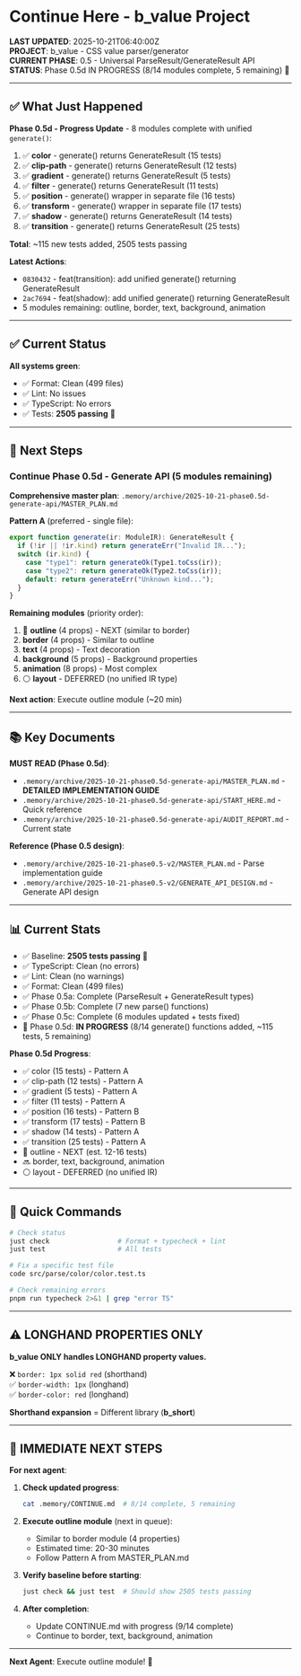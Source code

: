 # Continue Here - b_value Project

**LAST UPDATED**: 2025-10-21T06:40:00Z  
**PROJECT**: b_value - CSS value parser/generator  
**CURRENT PHASE**: 0.5 - Universal ParseResult/GenerateResult API  
**STATUS**: Phase 0.5d IN PROGRESS (8/14 modules complete, 5 remaining) 🚧

---

## ✅ What Just Happened

**Phase 0.5d - Progress Update** - 8 modules complete with unified `generate()`:

1. ✅ **color** - generate() returns GenerateResult (15 tests)
2. ✅ **clip-path** - generate() returns GenerateResult (12 tests)  
3. ✅ **gradient** - generate() returns GenerateResult (5 tests)
4. ✅ **filter** - generate() returns GenerateResult (11 tests)
5. ✅ **position** - generate() wrapper in separate file (16 tests)
6. ✅ **transform** - generate() wrapper in separate file (17 tests)
7. ✅ **shadow** - generate() returns GenerateResult (14 tests)
8. ✅ **transition** - generate() returns GenerateResult (25 tests)

**Total**: ~115 new tests added, 2505 tests passing

**Latest Actions**:
- `0830432` - feat(transition): add unified generate() returning GenerateResult
- `2ac7694` - feat(shadow): add unified generate() returning GenerateResult
- 5 modules remaining: outline, border, text, background, animation

---

## ✅ Current Status

**All systems green**:
- ✅ Format: Clean (499 files)
- ✅ Lint: No issues
- ✅ TypeScript: No errors
- ✅ Tests: **2505 passing** 🎉

---

## 🎯 Next Steps

### Continue Phase 0.5d - Generate API (5 modules remaining)

**Comprehensive master plan**: `.memory/archive/2025-10-21-phase0.5d-generate-api/MASTER_PLAN.md`

**Pattern A** (preferred - single file):
```typescript
export function generate(ir: ModuleIR): GenerateResult {
  if (!ir || !ir.kind) return generateErr("Invalid IR...");
  switch (ir.kind) {
    case "type1": return generateOk(Type1.toCss(ir));
    case "type2": return generateOk(Type2.toCss(ir));
    default: return generateErr("Unknown kind...");
  }
}
```

**Remaining modules** (priority order):
1. 🎯 **outline** (4 props) - NEXT (similar to border)
2. **border** (4 props) - Similar to outline
3. **text** (4 props) - Text decoration
4. **background** (5 props) - Background properties
5. **animation** (8 props) - Most complex
6. ⚪ **layout** - DEFERRED (no unified IR type)

**Next action**: Execute outline module (~20 min)

---

## 📚 Key Documents

**MUST READ (Phase 0.5d)**:
- `.memory/archive/2025-10-21-phase0.5d-generate-api/MASTER_PLAN.md` - **DETAILED IMPLEMENTATION GUIDE**
- `.memory/archive/2025-10-21-phase0.5d-generate-api/START_HERE.md` - Quick reference
- `.memory/archive/2025-10-21-phase0.5d-generate-api/AUDIT_REPORT.md` - Current state

**Reference (Phase 0.5 design)**:
- `.memory/archive/2025-10-21-phase0.5-v2/MASTER_PLAN.md` - Parse implementation guide
- `.memory/archive/2025-10-21-phase0.5-v2/GENERATE_API_DESIGN.md` - Generate API design

---

## 📊 Current Stats

- ✅ Baseline: **2505 tests passing** 🎉
- ✅ TypeScript: Clean (no errors)
- ✅ Lint: Clean (no warnings)
- ✅ Format: Clean (499 files)
- ✅ Phase 0.5a: Complete (ParseResult + GenerateResult types)
- ✅ Phase 0.5b: Complete (7 new parse() functions)  
- ✅ Phase 0.5c: Complete (6 modules updated + tests fixed)
- 🚧 Phase 0.5d: **IN PROGRESS** (8/14 generate() functions added, ~115 tests, 5 remaining)

**Phase 0.5d Progress**:
- ✅ color (15 tests) - Pattern A
- ✅ clip-path (12 tests) - Pattern A
- ✅ gradient (5 tests) - Pattern A
- ✅ filter (11 tests) - Pattern A
- ✅ position (16 tests) - Pattern B
- ✅ transform (17 tests) - Pattern B
- ✅ shadow (14 tests) - Pattern A
- ✅ transition (25 tests) - Pattern A
- 🎯 outline - NEXT (est. 12-16 tests)
- 🔜 border, text, background, animation
- ⚪ layout - DEFERRED (no unified IR)

---

## 🔧 Quick Commands

```bash
# Check status
just check                 # Format + typecheck + lint
just test                  # All tests

# Fix a specific test file
code src/parse/color/color.test.ts

# Check remaining errors
pnpm run typecheck 2>&1 | grep "error TS"
```

---

## ⚠️ LONGHAND PROPERTIES ONLY

**b_value ONLY handles LONGHAND property values.**

❌ `border: 1px solid red` (shorthand)  
✅ `border-width: 1px` (longhand)  
✅ `border-color: red` (longhand)

**Shorthand expansion** = Different library (**b_short**)

---

## 🚀 IMMEDIATE NEXT STEPS

**For next agent**:

1. **Check updated progress**:
   ```bash
   cat .memory/CONTINUE.md  # 8/14 complete, 5 remaining
   ```

2. **Execute outline module** (next in queue):
   - Similar to border module (4 properties)
   - Estimated time: 20-30 minutes
   - Follow Pattern A from MASTER_PLAN.md

3. **Verify baseline before starting**:
   ```bash
   just check && just test  # Should show 2505 tests passing
   ```

4. **After completion**:
   - Update CONTINUE.md with progress (9/14 complete)
   - Continue to border, text, background, animation

---

**Next Agent**: Execute outline module! 🚀


